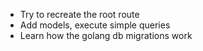 * Try to recreate the root route
* Add models, execute simple queries
* Learn how the golang db migrations work